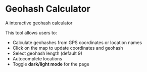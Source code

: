 # Geohash Calculator

A interactive geohash calculator

This tool allows users to:  
- Calculate geohashes from GPS coordinates or location names  
- Click on the map to update coordinates and geohash  
- Select geohash length (default 9)  
- Autocomplete locations
- Toggle **dark/light mode** for the page
